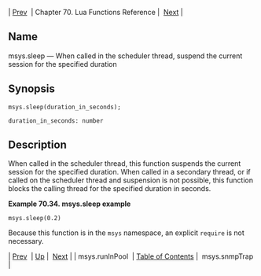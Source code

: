 | [Prev](lua.ref.msys.runinpool)  | Chapter 70. Lua Functions Reference |  [Next](lua.ref.msys.snmpTrap) |

<a name="lua.ref.msys.sleep"></a>
## Name

msys.sleep — When called in the scheduler thread, suspend the current session for the specified duration

<a name="idp16385984"></a>
## Synopsis

`msys.sleep(duration_in_seconds);`

`duration_in_seconds: number`<a name="idp16388976"></a>
## Description

When called in the scheduler thread, this function suspends the current session for the specified duration. When called in a secondary thread, or if called on the scheduler thread and suspension is not possible, this function blocks the calling thread for the specified duration in seconds.

<a name="lua.ref.msys.sleep.example"></a>

**Example 70.34. msys.sleep example**

`msys.sleep(0.2)`

Because this function is in the `msys` namespace, an explicit `require` is not necessary.

| [Prev](lua.ref.msys.runinpool)  | [Up](lua.function.details) |  [Next](lua.ref.msys.snmpTrap) |
| msys.runInPool  | [Table of Contents](index) |  msys.snmpTrap |

